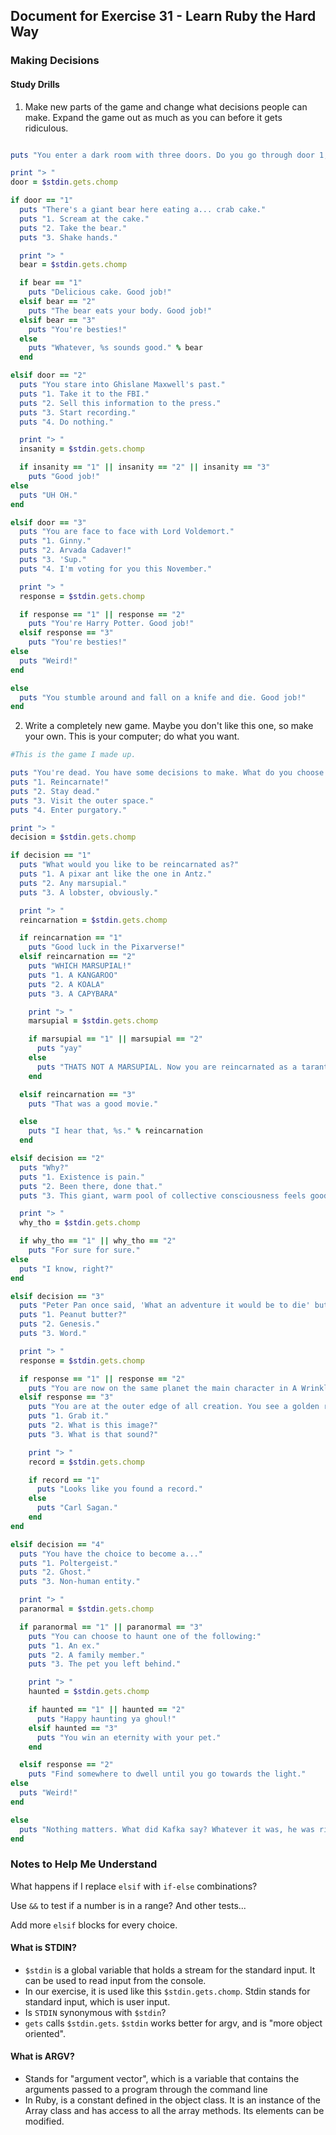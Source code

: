 ## Document for Exercise 31 - Learn Ruby the Hard Way

### Making Decisions

#### Study Drills

1. Make new parts of the game and change what decisions people can make. Expand the game out as much as you can before it gets ridiculous.

```ruby

puts "You enter a dark room with three doors. Do you go through door 1, 2, or 3?"

print "> "
door = $stdin.gets.chomp

if door == "1"
  puts "There's a giant bear here eating a... crab cake."
  puts "1. Scream at the cake."
  puts "2. Take the bear."
  puts "3. Shake hands."

  print "> "
  bear = $stdin.gets.chomp

  if bear == "1"
    puts "Delicious cake. Good job!"
  elsif bear == "2"
    puts "The bear eats your body. Good job!"
  elsif bear == "3"
    puts "You're besties!"
  else
    puts "Whatever, %s sounds good." % bear
  end

elsif door == "2"
  puts "You stare into Ghislane Maxwell's past."
  puts "1. Take it to the FBI."
  puts "2. Sell this information to the press."
  puts "3. Start recording."
  puts "4. Do nothing."

  print "> "
  insanity = $stdin.gets.chomp

  if insanity == "1" || insanity == "2" || insanity == "3"
    puts "Good job!"
else
  puts "UH OH."
end

elsif door == "3"
  puts "You are face to face with Lord Voldemort."
  puts "1. Ginny."
  puts "2. Arvada Cadaver!"
  puts "3. 'Sup."
  puts "4. I'm voting for you this November."

  print "> "
  response = $stdin.gets.chomp

  if response == "1" || response == "2"
    puts "You're Harry Potter. Good job!"
  elsif response == "3"
    puts "You're besties!"
else
  puts "Weird!"
end

else
  puts "You stumble around and fall on a knife and die. Good job!"
end
```


2. Write a completely new game. Maybe you don't like this one, so make your own. This is your computer; do what you want.

```ruby
#This is the game I made up.

puts "You're dead. You have some decisions to make. What do you choose to do?"
puts "1. Reincarnate!"
puts "2. Stay dead."
puts "3. Visit the outer space."
puts "4. Enter purgatory."

print "> "
decision = $stdin.gets.chomp

if decision == "1"
  puts "What would you like to be reincarnated as?"
  puts "1. A pixar ant like the one in Antz."
  puts "2. Any marsupial."
  puts "3. A lobster, obviously."

  print "> "
  reincarnation = $stdin.gets.chomp

  if reincarnation == "1"
    puts "Good luck in the Pixarverse!"
  elsif reincarnation == "2"
    puts "WHICH MARSUPIAL!"
    puts "1. A KANGAROO"
    puts "2. A KOALA"
    puts "3. A CAPYBARA"

    print "> "
    marsupial = $stdin.gets.chomp

    if marsupial == "1" || marsupial == "2"
      puts "yay"
    else
      puts "THATS NOT A MARSUPIAL. Now you are reincarnated as a tarantula."
    end

  elsif reincarnation == "3"
    puts "That was a good movie."

  else
    puts "I hear that, %s." % reincarnation
  end

elsif decision == "2"
  puts "Why?"
  puts "1. Existence is pain."
  puts "2. Been there, done that."
  puts "3. This giant, warm pool of collective consciousness feels good."

  print "> "
  why_tho = $stdin.gets.chomp

  if why_tho == "1" || why_tho == "2"
    puts "For sure for sure."
else
  puts "I know, right?"
end

elsif decision == "3"
  puts "Peter Pan once said, 'What an adventure it would be to die' but that's not a direct quote."
  puts "1. Peanut butter?"
  puts "2. Genesis."
  puts "3. Word."

  print "> "
  response = $stdin.gets.chomp

  if response == "1" || response == "2"
    puts "You are now on the same planet the main character in A Wrinkle In Time Visits when she's looking for her dad."
  elsif response == "3"
    puts "You are at the outer edge of all creation. You see a golden record floating by."
    puts "1. Grab it."
    puts "2. What is this image?"
    puts "3. What is that sound?"

    print "> "
    record = $stdin.gets.chomp

    if record == "1"
      puts "Looks like you found a record."
    else
      puts "Carl Sagan."
    end
end

elsif decision == "4"
  puts "You have the choice to become a..."
  puts "1. Poltergeist."
  puts "2. Ghost."
  puts "3. Non-human entity."

  print "> "
  paranormal = $stdin.gets.chomp

  if paranormal == "1" || paranormal == "3"
    puts "You can choose to haunt one of the following:"
    puts "1. An ex."
    puts "2. A family member."
    puts "3. The pet you left behind."

    print "> "
    haunted = $stdin.gets.chomp

    if haunted == "1" || haunted == "2"
      puts "Happy haunting ya ghoul!"
    elsif haunted == "3"
      puts "You win an eternity with your pet."
    end

  elsif response == "2"
    puts "Find somewhere to dwell until you go towards the light."
else
  puts "Weird!"
end

else
  puts "Nothing matters. What did Kafka say? Whatever it was, he was right."
end
```


### Notes to Help Me Understand

What happens if I replace `elsif` with `if-else` combinations?

Use `&&` to test if a number is in a range? And other tests...

Add more `elsif` blocks for every choice.


#### What is STDIN?

- `$stdin` is a global variable that holds a stream for the standard input. It can be used to read input from the console.
- In our exercise, it is used like this `$stdin.gets.chomp`. Stdin stands for standard input, which is user input.
- Is `STDIN` synonymous with `$stdin`?
- `gets` calls `$stdin.gets`. `$stdin` works better for argv, and is "more object oriented".


#### What is ARGV?

- Stands for "argument vector", which is a variable that contains the arguments passed to a program through the command line
- In Ruby, is a constant defined in the object class. It is an instance of the Array class and has access to all the array methods. Its elements can be modified.
